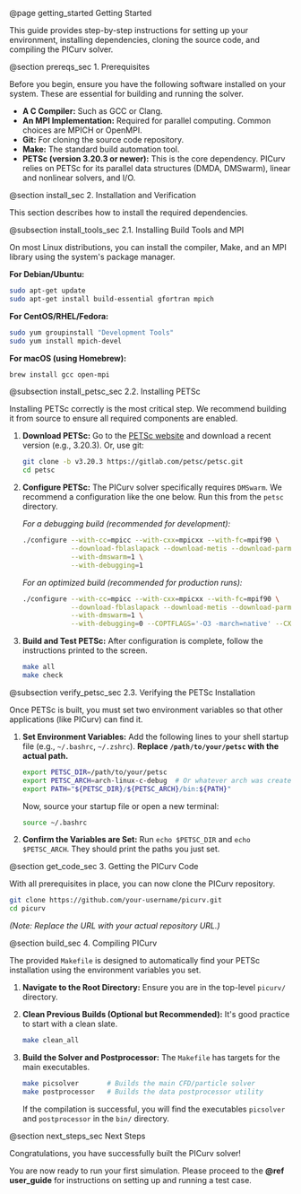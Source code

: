 @page getting_started Getting Started

This guide provides step-by-step instructions for setting up your environment, installing dependencies, cloning the source code, and compiling the PICurv solver.

@section prereqs_sec 1. Prerequisites

Before you begin, ensure you have the following software installed on your system. These are essential for building and running the solver.

- **A C Compiler:** Such as GCC or Clang.
- **An MPI Implementation:** Required for parallel computing. Common choices are MPICH or OpenMPI.
- **Git:** For cloning the source code repository.
- **Make:** The standard build automation tool.
- **PETSc (version 3.20.3 or newer):** This is the core dependency. PICurv relies on PETSc for its parallel data structures (DMDA, DMSwarm), linear and nonlinear solvers, and I/O.

@section install_sec 2. Installation and Verification

This section describes how to install the required dependencies.

@subsection install_tools_sec 2.1. Installing Build Tools and MPI

On most Linux distributions, you can install the compiler, Make, and an MPI library using the system's package manager.

**For Debian/Ubuntu:**
```bash
sudo apt-get update
sudo apt-get install build-essential gfortran mpich
```

**For CentOS/RHEL/Fedora:**
```bash
sudo yum groupinstall "Development Tools"
sudo yum install mpich-devel
```

**For macOS (using Homebrew):**
```bash
brew install gcc open-mpi
```

@subsection install_petsc_sec 2.2. Installing PETSc

Installing PETSc correctly is the most critical step. We recommend building it from source to ensure all required components are enabled.

1.  **Download PETSc:**
    Go to the [PETSc website](https://petsc.org/release/download/) and download a recent version (e.g., 3.20.3). Or, use git:
    ```bash
    git clone -b v3.20.3 https://gitlab.com/petsc/petsc.git
    cd petsc
    ```

2.  **Configure PETSc:**
    The PICurv solver specifically requires `DMSwarm`. We recommend a configuration like the one below. Run this from the `petsc` directory.

    *For a debugging build (recommended for development):*
    ```bash
    ./configure --with-cc=mpicc --with-cxx=mpicxx --with-fc=mpif90 \
                --download-fblaslapack --download-metis --download-parmetis \
                --with-dmswarm=1 \
                --with-debugging=1
    ```

    *For an optimized build (recommended for production runs):*
    ```bash
    ./configure --with-cc=mpicc --with-cxx=mpicxx --with-fc=mpif90 \
                --download-fblaslapack --download-metis --download-parmetis \
                --with-dmswarm=1 \
                --with-debugging=0 --COPTFLAGS='-O3 -march=native' --CXXOPTFLAGS='-O3 -march=native' --FOPTFLAGS='-O3 -march=native'
    ```

3.  **Build and Test PETSc:**
    After configuration is complete, follow the instructions printed to the screen.
    ```bash
    make all
    make check
    ```

@subsection verify_petsc_sec 2.3. Verifying the PETSc Installation

Once PETSc is built, you must set two environment variables so that other applications (like PICurv) can find it.

1.  **Set Environment Variables:**
    Add the following lines to your shell startup file (e.g., `~/.bashrc`, `~/.zshrc`). **Replace `/path/to/your/petsc` with the actual path.**
    ```bash
    export PETSC_DIR=/path/to/your/petsc
    export PETSC_ARCH=arch-linux-c-debug  # Or whatever arch was created during configure
    export PATH="${PETSC_DIR}/${PETSC_ARCH}/bin:${PATH}"
    ```
    Now, source your startup file or open a new terminal:
    ```bash
    source ~/.bashrc
    ```

2.  **Confirm the Variables are Set:**
    Run `echo $PETSC_DIR` and `echo $PETSC_ARCH`. They should print the paths you just set.

@section get_code_sec 3. Getting the PICurv Code

With all prerequisites in place, you can now clone the PICurv repository.

```bash
git clone https://github.com/your-username/picurv.git
cd picurv
```
*(Note: Replace the URL with your actual repository URL.)*

@section build_sec 4. Compiling PICurv

The provided `Makefile` is designed to automatically find your PETSc installation using the environment variables you set.

1.  **Navigate to the Root Directory:**
    Ensure you are in the top-level `picurv/` directory.

2.  **Clean Previous Builds (Optional but Recommended):**
    It's good practice to start with a clean slate.
    ```bash
    make clean_all
    ```

3.  **Build the Solver and Postprocessor:**
    The `Makefile` has targets for the main executables.
    ```bash
    make picsolver       # Builds the main CFD/particle solver
    make postprocessor   # Builds the data postprocessor utility
    ```
    If the compilation is successful, you will find the executables `picsolver` and `postprocessor` in the `bin/` directory.

@section next_steps_sec Next Steps

Congratulations, you have successfully built the PICurv solver!

You are now ready to run your first simulation. Please proceed to the **@ref user_guide** for instructions on setting up and running a test case.

```
